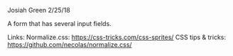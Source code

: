 Josiah Green
2/25/18

A form that has several input fields. 

Links:
Normalize.css: https://css-tricks.com/css-sprites/
CSS tips & tricks: https://github.com/necolas/normalize.css/
